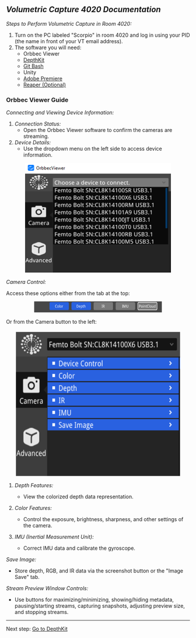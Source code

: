 ## *Volumetric Capture 4020 Documentation*

*Steps to Perform Volumetric Capture in Room 4020:*

1. Turn on the PC labeled "Scorpio" in room 4020 and log in using your PID (the name in front of your VT email address).
2. The software you will need:
    - Orbbec Viewer
    - [DepthKit](Depthkit.md)
    - [Git Bash](Gitbash.md)
    - Unity
    - [Adobe Premiere](adobe.md)
    - [Reaper (Optional)](reaper.md)

### Orbbec Viewer Guide

*Connecting and Viewing Device Information:*

1. *Connection Status:*
   - Open the Orbbec Viewer software to confirm the cameras are streaming.
2. *Device Details:*
   - Use the dropdown menu on the left side to access device information.
<p align="center">
     <img src="images/OV/orbbec.png" width="400" height="300" alt="Open Device">
</p>

*Camera Control:*

Access these options either from the tab at the top:
<p align="center">
     <img src="images/OV/tab.png" width="350" height="30" alt="Open Device">
</p>
Or from the Camera button to the left:
<p align="center">
     <img src="images/OV/camera.png" width="450" height="400" alt="Open Device">
</p>

1. *Depth Features:*
   - View the colorized depth data representation.

2. *Color Features:*
   - Control the exposure, brightness, sharpness, and other settings of the camera.

3. *IMU (Inertial Measurement Unit):*
   - Correct IMU data and calibrate the gyroscope.

*Save Image:*

- Store depth, RGB, and IR data via the screenshot button or the "Image Save" tab.

*Stream Preview Window Controls:*

- Use buttons for maximizing/minimizing, showing/hiding metadata, pausing/starting streams, capturing snapshots, adjusting preview size, and stopping streams.

---

Next step: [Go to DepthKit](Depthkit.md)
